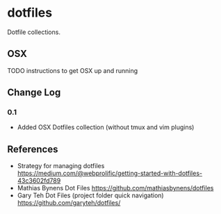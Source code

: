 # dotfiles
Dotfile collections. 

## OSX 
TODO instructions to get OSX up and running 

## Change Log
### 0.1
* Added OSX Dotfiles collection (without tmux and vim plugins) 

## References 
* Strategy for managing dotfiles https://medium.com/@webprolific/getting-started-with-dotfiles-43c3602fd789 
* Mathias Bynens Dot Files https://github.com/mathiasbynens/dotfiles
* Gary Teh Dot Files (project folder quick navigation) https://github.com/garyteh/dotfiles/
